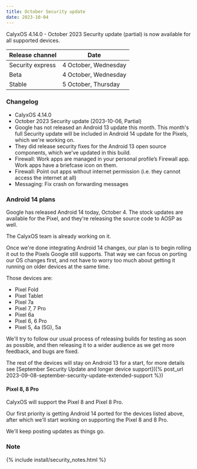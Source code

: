 ```yaml
---
title: October Security update
date: 2023-10-04
---
```


CalyxOS 4.14.0 - October 2023 Security update (partial) is now available for all supported devices.

| Release channel  | Date   |
| ---------------- | ------ |
| Security express | 4 October, Wednesday |
| Beta | 4 October, Wednesday |
| Stable | 5 October, Thursday |

### Changelog
* CalyxOS 4.14.0
* October 2023 Security update (2023-10-06, Partial)
* Google has not released an Android 13 update this month. This month's full Security update will be included in Android 14 update for the Pixels, which we're working on.
* They did release security fixes for the Android 13 open source components, which we've updated in this build.
* Firewall: Work apps are managed in your personal profile’s Firewall app. Work apps have a briefcase icon on them.
* Firewall: Point out apps without internet permission (i.e. they cannot access the internet at all)
* Messaging: Fix crash on forwarding messages

### Android 14 plans

Google has released Android 14 today, October 4. The stock updates are available for the Pixel, and they're releasing the source code to AOSP as well.

The CalyxOS team is already working on it.

Once we're done integrating Android 14 changes, our plan is to begin rolling it out to the Pixels Google still supports. That way we can focus on porting our OS changes first, and not have to worry too much about getting it running on older devices at the same time.

Those devices are:
* Pixel Fold
* Pixel Tablet
* Pixel 7a
* Pixel 7, 7 Pro
* Pixel 6a
* Pixel 6, 6 Pro
* Pixel 5, 4a (5G), 5a

We'll try to follow our usual process of releasing builds for testing as soon as possible, and then releasing it to a wider audience as we get more feedback, and bugs are fixed.

The rest of the devices will stay on Android 13 for a start, for more details see [September Security Update and longer device support]({% post_url 2023-09-08-september-security-update-extended-support %})

#### Pixel 8, 8 Pro

CalyxOS will support the Pixel 8 and Pixel 8 Pro.

Our first priority is getting Android 14 ported for the devices listed above, after which we'll start working on supporting the Pixel 8 and 8 Pro.

We'll keep posting updates as things go.

### Note

{% include install/security_notes.html %}
